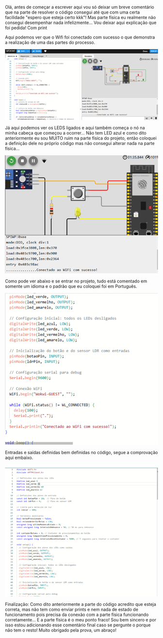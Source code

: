 Olá, antes de começar a escrever aqui vou só deixar um breve comentário que na parte de resolver o código consegui até que com uma certa facilidade "espero que esteja certo kkk"! Mas parte física eu realmente não consegui desempenhar nada infelizmente... Vou deixar aqui explicação que foi pedida! Com print

Aqui podemos ver que o Wifi foi conectado com sucesso o que demonstra a realização de uma das partes do processo. 

![alt text](<Captura de tela 2024-12-13 090949.png>)

Já aqui podemos ver os LEDS ligados e aqui também começa o nó na minha cabeça que começou a ocorrer... Não tem LED azul e como dito anteriormente eu sou MUITO ruim na parte física do projeto, então coloquei a definição dele no próprio código mas não consegui alterar nada na parte física...

![alt text](<Captura de tela 2024-12-13 091920.png>)

Como pode ver abaixo e se entrar no projeto, tudo está comentado em somente um idioma e o padrão que eu coloquei foi em Português.

![alt text](<Captura de tela 2024-12-13 092134.png>)

Entradas e saídas definidas bem definidas no código, segue a comprovação aqui embaixo.

![alt text](<Captura de tela 2024-12-13 092257.png>)


Finalização: Como dito anteriormente a parte do código acredito que esteja correta, mas não tem como enviar prints e nem nada de estado de funcionamento pois precisa da conexão com a parte física funcionando corretamente... E a parte física é o meu ponto fraco! Sou bem sincero e por isso estou adicionando esse comentário final caso se pergunte o porque não tem o resto! Muito obrigado pela prova, um abraço!





